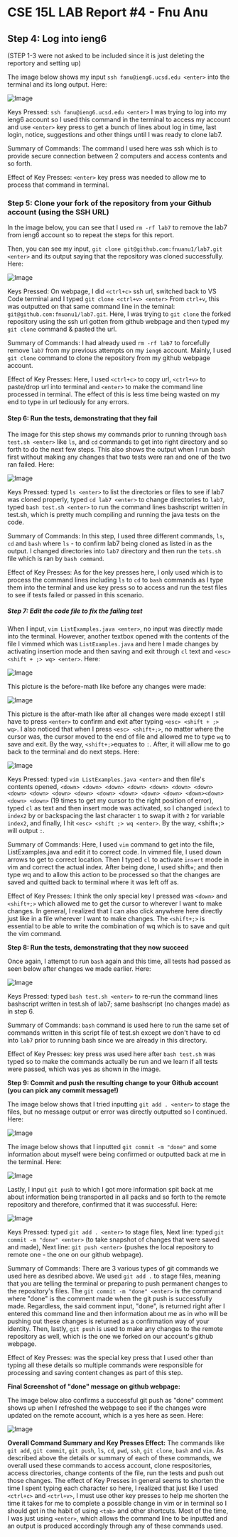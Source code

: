 # CSE 15L LAB Report #4 - Fnu Anu
## Step 4: Log into ieng6 
(STEP 1-3 were not asked to be included since it is just deleting the reportory and setting up)

The image below shows my input `ssh fanu@ieng6.ucsd.edu <enter>` into the terminal and its long output. Here:

![Image](LoggingIn.png)


Keys Pressed: `ssh fanu@ieng6.ucsd.edu <enter>` I was trying to log into my ieng6 account so I used this command in the terminal to access my account and use `<enter>` key press to get a bunch of lines about log in time, last login, notice, suggestions and other things until I was ready to clone lab7.

Summary of Commands: The command I used here was ssh which is to provide secure connection between 2 computers and access contents and so forth.

Effect of Key Presses: `<enter>` key press was needed to allow me to process that command in terminal.

### Step 5: Clone your fork of the repository from your Github account (using the SSH URL)

In the image below, you can see that I used `rm -rf lab7` to remove the lab7 from ieng6 account so to repeat the steps for this report. 

Then, you can see my input, `git clone git@github.com:fnuanu1/lab7.git <enter>` and its output saying that the repository was cloned successfully. Here:

![Image](removeClone.png)


Keys Pressed: On webpage, I did `<ctrl+c>` ssh url, switched back to VS Code terminal and I typed `git clone <ctrl+v> <enter>` From `ctrl+v`, this was outputted on that same command line in the teminal: `git@github.com:fnuanu1/lab7.git`. Here, I was trying to `git clone` the forked repository using the ssh url gotten from github webpage and then typed my `git clone` command & pasted the url.

Summary of Commands: I had already used `rm -rf lab7` to forcefully remove `lab7` from my previous attempts on my `ieng6` account. Mainly, I used `git clone` command to clone the repository from my github webpage account.

Effect of Key Presses: Here, I used `<ctrl+c>` to copy url, `<ctrl+v>` to paste/drop url into terminal and `<enter>` to make the command line processed in terminal. The effect of this is less time being wasted on my end to type in url tediously for any errors.

#### Step 6: Run the tests, demonstrating that they fail

The image for this step shows my commands prior to running through `bash test.sh <enter>` like `ls`, and `cd` commands to get into right directory and so forth to do the next few steps. This also shows the output when I run bash first without making any changes that two tests were ran and one of the two ran failed. Here:

![Image](bash1.png)


Keys Pressed: typed `ls <enter>` to list the directories or files to see if lab7 was cloned properly, typed `cd lab7 <enter>` to change directories to `lab7`, typed `bash test.sh <enter>` to run the command lines bashscript written in test.sh, which is pretty much compiling and running the java tests on the code.

Summary of Commands: In this step, I used three different commands, `ls`, `cd` and `bash` where `ls` - to confirm lab7 being cloned as listed in as the output. I changed directories into `lab7` directory and then run the `tets.sh` file which is ran by `bash command`.

Effect of Key Presses: As for the key presses here, I only used <enter> which is to process the command lines including `ls` to `cd` to `bash` commands as I type them into the terminal and use <enter> key press so to access and run the test files to see if tests failed or passed in this scenario.

##### Step 7: Edit the code file to fix the failing test

When I input, `vim ListExamples.java <enter>`, no input was directly made into the terminal. However, another textbox opened with the contents of the file I vimmed which was `ListExamples.java` and here I made changes by activating insertion mode and then saving and exit through `cl` text and `<esc> <shift + ;> wq> <enter>`. Here:

![Image](vim.png)


This picture is the before-math like before any changes were made:

![Image](vimFile.png)


This picture is the after-math like after all changes were made except I still have to press `<enter>` to confirm and exit after typing `<esc> <shift + ;> wq>`. I also noticed that when I press `<esc> <shift+;>`, no matter where the cursor was, the cursor moved to the end of file and allowed me to type `wq` to save and exit. By the way, `<shift+;>`equates to `:`. After, it will allow me to go back to the terminal and do next steps. Here:

![Image](after1.png)


Keys Pressed: typed `vim ListExamples.java <enter>` and then file's contents opened, `<down> <down> <down> <down> <down> <down> <down> <down> <down> <down> <down> <down> <down> <down> <down> <down><down> <down> <down>` (19 times to get my cursor to the right position of error), typed `cl` as text and then insert mode was activated, so I changed `index1` to `index2` by <delete> or backspacing the last character `1` to swap it with `2` for variable `index2`, and finally, I hit `<esc> <shift ;> wq <enter>`. By the way, <shift+;> will output `:`.

Summary of Commands: Here, I used `vim` command to get into the file, ListExamples.java and edit it to correct code. In vimmed file, I used down arrows to get to correct location. Then I typed `cl` to activate `insert` mode in vim and correct the actual index. After being done, I used shift+; and then type wq and <enter> to allow this action to be processed so that the changes are saved and quitted back to terminal where it was left off as.

Effect of Key Presses: I think the only special key I pressed was `<down>` and `<shift+;>` which allowed me to get the cursor to wherever I want to make changes. In general, I realized that I can also click anywhere here directly just like in a file wherever I want to make changes. The `<shift+;>` is essential to be able to write the combination of wq which is to save and quit the vim command.

**Step 8: Run the tests, demonstrating that they now succeed**

Once again, I attempt to run `bash` again and this time, all tests had passed as seen below after changes we made earlier. Here:

![Image](bash2.png)


Keys Pressed: typed `bash test.sh <enter>` to re-run the command lines bashscript written in test.sh of lab7; same bashscript (no changes made) as in step 6.

Summary of Commands: `bash` command is used here to run the same set of commands written in this script file of test.sh except we don't have to cd into `lab7` prior to running bash since we are already in this directory.

Effect of Key Presses: <enter> key press was used here after `bash test.sh` was typed so to make the commands actually be run and we learn if all tests were passed, which was yes as shown in the image.

**Step 9: Commit and push the resulting change to your Github account (you can pick any commit message!)**

The image below shows that I tried inputting `git add . <enter>` to stage the files, but no message output or error was directly outputted so I continued. Here:

![Image](gitadd.png)


The image below shows that I inputted `git commit -m "done"` and some information about myself were being confirmed or outputted back at me in the terminal. Here:

![Image](gitcommit.png)


Lastly, I input `git push` to which I got more information spit back at me about information being transported in all packs and so forth to the remote repository and therefore, confirmed that it was successful. Here:

![Image](gitpush.png)


Keys Pressed: typed `git add . <enter>` to stage files, Next line: typed `git commit -m "done" <enter>` (to take snapshot of changes that were saved and made), Next line: `git push <enter>` (pushes the local repository to remote one - the one on our github webpage).

Summary of Commands: There are 3 various types of git commands we used here as desribed above. We used `git add .` to stage files, meaning that you are telling the terminal or preparing to push permanent changes to the repository's files. The `git commit -m "done" <enter>` is the command where "done" is the comment made when the git push is successfully made. Regardless, the said comment input, "done", is returned right after I entered this command line and then information about me as in who will be pushing out these changes is returned as a confirmation way of your identity. Then, lastly, `git push` is used to make any changes to the remote repository as well, which is the one we forked on our account's github webpage.

Effect of Key Presses: <enter> was the special key press that I used other than typing all these details so multiple commands were responsible for processing and saving content changes as part of this step.

**Final Screenshot of "done" message on github webpage:**

The image below also confirms a successful git push as "done" comment shows up when I refreshed the webpage to see if the changes were updated on the remote account, which is a yes here as seen. Here:

![Image](final.png)


**Overall Command Summary and Key Presses Effect:** The commands like `git add`, `git commit`, `git push`, `ls`, `cd`, `pwd`, `ssh`, `git clone`, `bash` and `vim`. As described above the details or summary of each of these commands, we overall used these commands to access account, clone respositories, access directories, change contents of the file, run the tests and push out those changes. The effect of Key Presses in general seems to shorten the time I spent typing each character so here, I realized that just like I used `<ctrl+c>` and `<ctrl+v>`, I must use other key presses to help me shorten the time it takes for me to complete a possible change in vim or in terminal so I should get in the habit of using `<tab>` and other shortcuts. Most of the time, I was just using `<enter>`, which allows the command line to be inputted and an output is produced accordingly through any of these commands used.
